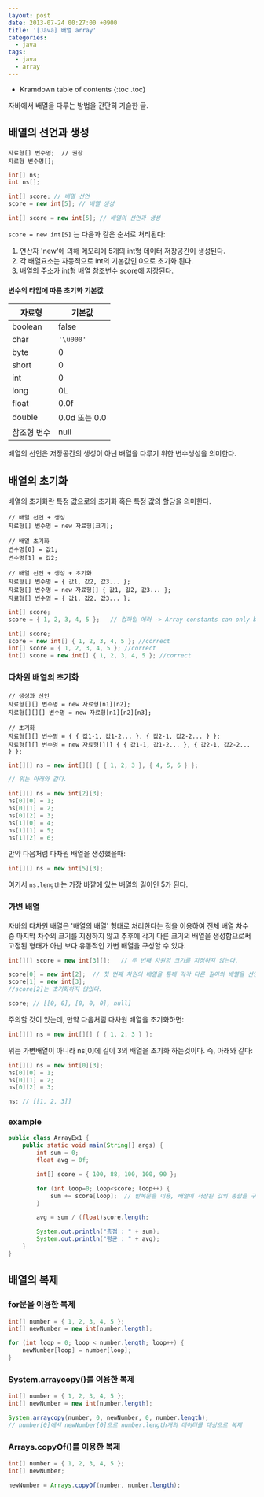 ```yaml
---
layout: post
date: 2013-07-24 00:27:00 +0900
title: '[Java] 배열 array'
categories:
  - java
tags:
  - java
  - array
---
```


* Kramdown table of contents
{:toc .toc}

자바에서 배열을 다루는 방법을 간단히 기술한 글.

## 배열의 선언과 생성

```
자료형[] 변수명;  // 권장
자료형 변수명[];
```

```java
int[] ns;
int ns[];

int[] score; // 배열 선언
score = new int[5]; // 배열 생성

int[] score = new int[5]; // 배열의 선언과 생성
```

`score = new int[5]` 는 다음과 같은 순서로 처리된다:

1. 연산자 'new'에 의해 메모리에 5개의 int형 데이터 저장공간이 생성된다.
1. 각 배열요소는 자동적으로 int의 기본값인 0으로 초기화 된다.
1. 배열의 주소가 int형 배열 참조변수 score에 저장된다.

#### 변수의 타입에 따른 초기화 기본값

| 자료형      | 기본값        |
|-------------|---------------|
| boolean     | false         |
| char        | `'\u000'`       |
| byte        | 0             |
| short       | 0             |
| int         | 0             |
| long        | 0L            |
| float       | 0.0f          |
| double      | 0.0d 또는 0.0 |
| 참조형 변수 | null          |

배열의 선언은 저장공간의 생성이 아닌 배열을 다루기 위한 변수생성을 의미한다.

## 배열의 초기화

배열의 초기화란 특정 값으로의 초기화 혹은 특정 값의 할당을 의미한다.

```
// 배열 선언 + 생성
자료형[] 변수명 = new 자료형[크기];

// 배열 초기화
변수명[0] = 값1;
변수명[1] = 값2;

// 배열 선언 + 생성 + 초기화
자료형[] 변수명 = { 값1, 값2, 값3... };
자료형[] 변수명 = new 자료형[] { 값1, 값2, 값3... };
자료형[] 변수명 = { 값1, 값2, 값3... };
```

```java
int[] score;
score = { 1, 2, 3, 4, 5 };   // 컴파일 에러 -> Array constants can only be used in initializers

int[] score;
score = new int[] { 1, 2, 3, 4, 5 }; //correct
int[] score = { 1, 2, 3, 4, 5 }; //correct
int[] score = new int[] { 1, 2, 3, 4, 5 }; //correct
```

### 다차원 배열의 초기화

```
// 생성과 선언
자료형[][] 변수명 = new 자료형[n1][n2];
자료형[][][] 변수명 = new 자료형[n1][n2][n3];

// 초기화
자료형[][] 변수명 = { { 값1-1, 값1-2... }, { 값2-1, 값2-2... } };
자료형[][] 변수명 = new 자료형[][] { { 값1-1, 값1-2... }, { 값2-1, 값2-2... } };
```

```java
int[][] ns = new int[][] { { 1, 2, 3 }, { 4, 5, 6 } };

// 위는 아래와 같다.

int[][] ns = new int[2][3];
ns[0][0] = 1;
ns[0][1] = 2;
ns[0][2] = 3;
ns[1][0] = 4;
ns[1][1] = 5;
ns[1][2] = 6;
```

만약 다음처럼 다차원 배열을 생성했을때:

```java
int[][] ns = new int[5][3];
```

여기서 `ns.length`는 가장 바깥에 있는 배열의 길이인 5가 된다.

### 가변 배열

자바의 다차원 배열은 '배열의 배열' 형태로 처리한다는 점을 이용하여 전체 배열 차수 중 마지막 차수의 크기를 지정하지 않고 추후에 각기 다른 크기의 배열을 생성함으로써 고정된 형태가 아닌 보다 유동적인 가변 배열을 구성할 수 있다.

```java
int[][] score = new int[3][];   // 두 번째 차원의 크기를 지정하지 않는다.

score[0] = new int[2];  // 첫 번째 차원의 배열을 통해 각각 다른 길이의 배열을 선언하거나 선언하지 않을 수도 있다.
score[1] = new int[3];
//score[2]는 초기화하지 않았다.

score; // [[0, 0], [0, 0, 0], null]
```

주의할 것이 있는데, 만약 다음처럼 다차원 배열을 초기화하면:

```java
int[][] ns = new int[][] { { 1, 2, 3 } };
```

위는 가변배열이 아니라 ns[0]에 길이 3의 배열을 초기화 하는것이다. 즉, 아래와 같다:

```java
int[][] ns = new int[0][3];
ns[0][0] = 1;
ns[0][1] = 2;
ns[0][2] = 3;

ns; // [[1, 2, 3]]
```

### example

```java
public class ArrayEx1 {
    public static void main(String[] args) {
        int sum = 0;
        float avg = 0f;

        int[] score = { 100, 88, 100, 100, 90 };

        for (int loop=0; loop<score; loop++) {
            sum += score[loop];  // 반복문을 이용, 배열에 저장된 값의 총합을 구함
        }

        avg = sum / (float)score.length;

        System.out.println("총점 : " + sum);
        System.out.println("평균 : " + avg);
    }
}
```

## 배열의 복제

### for문을 이용한 복제

```java
int[] number = { 1, 2, 3, 4, 5 };
int[] newNumber = new int[number.length];

for (int loop = 0; loop < number.length; loop++) {
    newNumber[loop] = number[loop];
}
```

### System.arraycopy()를 이용한 복제

```java
int[] number = { 1, 2, 3, 4, 5 };
int[] newNumber = new int[number.length];

System.arraycopy(number, 0, newNumber, 0, number.length);
// number[0]에서 newNumber[0]으로 number.length개의 데이터를 대상으로 복제
```

### Arrays.copyOf()를 이용한 복제

```java
int[] number = { 1, 2, 3, 4, 5 };
int[] newNumber;

newNumber = Arrays.copyOf(number, number.length);
```
